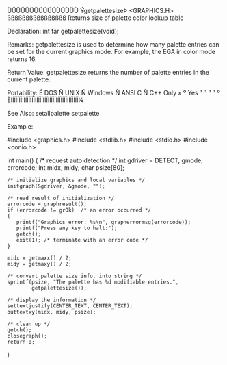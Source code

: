  ÜÜÜÜÜÜÜÜÜÜÜÜÜÜÜÜ
 ÝgetpalettesizeÞ                <GRAPHICS.H>
 ßßßßßßßßßßßßßßßß
 Returns size of palette color lookup table

 Declaration:  int far getpalettesize(void);

 Remarks:
getpalettesize is used to determine how many palette entries can be set for
the current graphics mode. For example, the EGA in color mode returns 16.

 Return Value:
getpalettesize returns the number of palette entries in the current palette.

 Portability:
 É DOS Ñ UNIX Ñ Windows Ñ ANSI C Ñ C++ Only »
 º Yes ³      ³         ³        ³          º
 ÈÍÍÍÍÍÏÍÍÍÍÍÍÏÍÍÍÍÍÍÍÍÍÏÍÍÍÍÍÍÍÍÏÍÍÍÍÍÍÍÍÍÍ¼

 See Also:
  setallpalette   setpalette

 Example:

 #include <graphics.h>
 #include <stdlib.h>
 #include <stdio.h>
 #include <conio.h>

 int main()
 {
    /* request auto detection */
    int gdriver = DETECT, gmode, errorcode;
    int midx, midy;
    char psize[80];

    /* initialize graphics and local variables */
    initgraph(&gdriver, &gmode, "");

    /* read result of initialization */
    errorcode = graphresult();
    if (errorcode != grOk)  /* an error occurred */
    {
       printf("Graphics error: %s\n", grapherrormsg(errorcode));
       printf("Press any key to halt:");
       getch();
       exit(1); /* terminate with an error code */
    }

    midx = getmaxx() / 2;
    midy = getmaxy() / 2;

    /* convert palette size info. into string */
    sprintf(psize, "The palette has %d modifiable entries.",
            getpalettesize());

    /* display the information */
    settextjustify(CENTER_TEXT, CENTER_TEXT);
    outtextxy(midx, midy, psize);

    /* clean up */
    getch();
    closegraph();
    return 0;
 }

